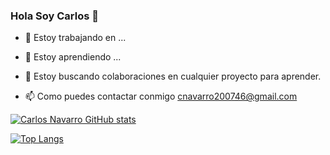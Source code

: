 ### Hola Soy Carlos 👋


<!--**carlosnf/carlosnf** is a ✨ _special_ ✨ repository because its `README.md` (this file) appears on your GitHub profile.-->



- 🔭 Estoy trabajando en  ...

- 🌱 Estoy aprendiendo ...
 
- 👯 Estoy buscando colaboraciones en cualquier proyecto para aprender.

- 📫  Como puedes contactar conmigo cnavarro200746@gmail.com

<!---->
[![Carlos Navarro GitHub stats](https://github-readme-stats.vercel.app/api?username=carlosnf)](https://github.com/carlosnf)

[![Top Langs](https://github-readme-stats.vercel.app/api/top-langs/?username=carlosnf&layout=compact)](https://github.com/carlosnf)
